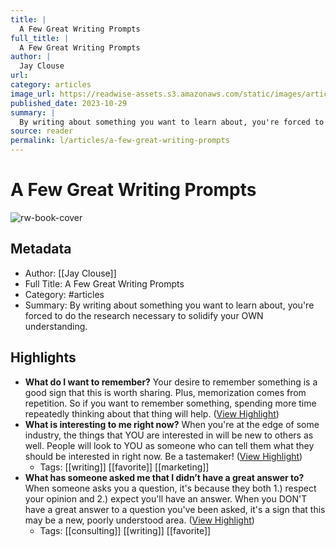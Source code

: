 ```yaml
---
title: |
  A Few Great Writing Prompts
full_title: |
  A Few Great Writing Prompts
author: |
  Jay Clouse
url: 
category: articles
image_url: https://readwise-assets.s3.amazonaws.com/static/images/article4.6bc1851654a0.png
published_date: 2023-10-29
summary: |
  By writing about something you want to learn about, you're forced to do the research necessary to solidify your OWN understanding.
source: reader
permalink: l/articles/a-few-great-writing-prompts
---
```

# A Few Great Writing Prompts

![rw-book-cover](https://readwise-assets.s3.amazonaws.com/static/images/article4.6bc1851654a0.png)

## Metadata
- Author: [[Jay Clouse]]
- Full Title: A Few Great Writing Prompts
- Category: #articles
- Summary: By writing about something you want to learn about, you're forced to do the research necessary to solidify your OWN understanding.

## Highlights
- **What do I want to remember?**
  Your desire to remember something is a good sign that this is worth sharing. Plus, memorization comes from repetition. So if you want to remember something, spending more time repeatedly thinking about that thing will help. ([View Highlight](https://read.readwise.io/read/01he00g88a4be1jdcjtrvma1wd))
- **What is interesting to me right now?**
  When you're at the edge of some industry, the things that YOU are interested in will be new to others as well. People will look to YOU as someone who can tell them what they should be interested in right now. Be a tastemaker! ([View Highlight](https://read.readwise.io/read/01he00gf11jhp2ve5v8qn4157z))
    - Tags: [[writing]] [[favorite]] [[marketing]] 
- **What has someone asked me that I didn’t have a great answer to?**
  When someone asks you a question, it's because they both 1.) respect your opinion and 2.) expect you'll have an answer. When you DON'T have a great answer to a question you've been asked, it's a sign that this may be a new, poorly understood area. ([View Highlight](https://read.readwise.io/read/01he00gm9chmfh1gycv5kce8m3))
    - Tags: [[consulting]] [[writing]] [[favorite]] 


